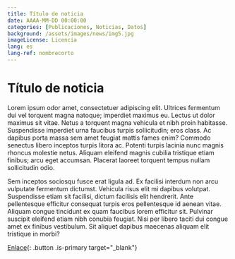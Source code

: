 ```yaml
---
title: Título de noticia
date: AAAA-MM-DD 00:00:00
categories: [Publicaciones, Noticias, Datos]
background: /assets/images/news/img5.jpg
imageLicense: Licencia
lang: es
lang-ref: nombrecorto
---
```


# Título de noticia

Lorem ipsum odor amet, consectetuer adipiscing elit. Ultrices fermentum dui vel torquent magna natoque; imperdiet maximus eu. Lectus ut dolor maximus sit vitae. Netus a torquent magna vehicula et nibh proin habitasse. Suspendisse imperdiet urna faucibus turpis sollicitudin; eros class. Ac dapibus porta massa sem amet feugiat mattis fames enim? Commodo senectus libero inceptos turpis litora ac. Potenti turpis lacinia nunc magnis rhoncus molestie netus. Aliquam eleifend magnis cubilia tristique etiam finibus; arcu eget accumsan. Placerat laoreet torquent tempus nullam sollicitudin odio.

Sem inceptos sociosqu fusce erat ligula ad. Ex facilisi interdum non arcu vulputate fermentum dictumst. Vehicula risus elit mi dapibus volutpat. Suspendisse etiam sit facilisi, dictum facilisis elit hendrerit. Ante pellentesque efficitur consequat turpis eros pellentesque id aenean vitae. Aliquam congue tincidunt ex quam faucibus lorem efficitur sit. Pulvinar suscipit eleifend etiam nibh conubia feugiat. Nisi per libero taciti dui congue amet ex finibus vestibulum. Sit aliquet dapibus maecenas aliquam elit tristique in morbi?


[Enlace](https://www.tandfonline.com/doi/full/10.1080/01650521.2024.2398970){: .button .is-primary target="_blank"}